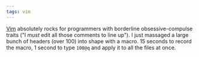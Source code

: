 ```yaml
---
tags: vim
---
```


[Vim](/wiki/Vim) absolutely rocks for programmers with borderline obsessive-compulse traits ("I *must* edit all those comments to line up"). I just massaged a large bunch of headers (over 100) into shape with a macro. 15 seconds to record the macro, 1 second to type `100@q` and apply it to all the files at once.
